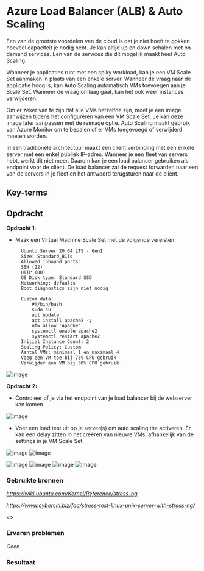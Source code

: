 # **Azure Load Balancer (ALB) & Auto Scaling**

Een van de grootste voordelen van de cloud is dat je niet hoeft te gokken hoeveel capaciteit je nodig hebt. Je kan altijd up en down schalen met on-demand services. Een van de services die dit mogelijk maakt heet Auto Scaling.

Wanneer je applicaties runt met een spiky workload, kan je een VM Scale Set aanmaken in plaats van een enkele server. Wanneer de vraag naar de applicatie hoog is, kan Auto Scaling automatisch VMs toevoegen aan je Scale Set. Wanneer de vraag omlaag gaat, kan het ook weer instances verwijderen.

Om er zeker van te zijn dat alle VMs hetzelfde zijn, moet je een image aanwijzen tijdens het configureren van een VM Scale Set. Je kan deze image later aanpassen met de reimage optie. Auto Scaling maakt gebruik van Azure Monitor om te bepalen of er VMs toegevoegd of verwijderd moeten worden.

In een traditionele architectuur maakt een client verbinding met een enkele server met een enkel publiek IP-adres. Wanneer je een fleet van servers hebt, werkt dit niet meer. Daarom kan je een load balancer gebruiken als endpoint voor de client. De load balancer zal de request forwarden naar een van de servers in je fleet en het antwoord terugsturen naar de client.


## **Key-terms**



## **Opdracht**

**Opdracht 1:**

- Maak een Virtual Machine Scale Set met de volgende vereisten:

        Ubuntu Server 20.04 LTS - Gen1
        Size: Standard_B1ls
        Allowed inbound ports:
        SSH (22)
        HTTP (80)
        OS Disk type: Standard SSD
        Networking: defaults
        Boot diagnostics zijn niet nodig

        Custom data: 
            #!/bin/bash
            sudo su
            apt update
            apt install apache2 -y
            ufw allow 'Apache'
            systemctl enable apache2
            systemctl restart apache2
        Initial Instance Count: 2
        Scaling Policy: Custom
        Aantal VMs: minimaal 1 en maximaal 4
        Voeg een VM toe bij 75% CPU gebruik
        Verwijder een VM bij 30% CPU gebruik

![image](../00_includes/AZ2/AZ16_01.png)        

**Opdracht 2:**

- Controleer of je via het endpoint van je load balancer bij de webserver kan komen.

![image](../00_includes/AZ2/AZ16_03.png) 

- Voer een load test uit op je server(s) om auto scaling the activeren. Er kan een delay zitten in het creëren van nieuwe VMs, afhankelijk van de settings in je VM Scale Set.

![image](../00_includes/AZ2/AZ16_05.png) 
![image](../00_includes/AZ2/AZ16_09.png) 

![image](../00_includes/AZ2/AZ16_08.png) 
![image](../00_includes/AZ2/AZ16_07.png) 
![image](../00_includes/AZ2/AZ16_06.png) 
![image](../00_includes/AZ2/AZ16_10.png)

### **Gebruikte bronnen**

*<https://wiki.ubuntu.com/Kernel/Reference/stress-ng>*

*<https://www.cyberciti.biz/faq/stress-test-linux-unix-server-with-stress-ng/>*

*<>*
### **Ervaren problemen**

*Geen*

### **Resultaat**

